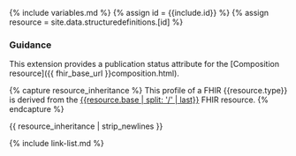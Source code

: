 {% include variables.md %}
{% assign id = {{include.id}} %}
{% assign resource = site.data.structuredefinitions.[id] %}

### Guidance

This extension provides a publication status attribute for the [Composition resource]({{ fhir_base_url }}composition.html).

{% capture resource_inheritance %}
This profile of a FHIR {{resource.type}} is derived from the [{{resource.base | split: '/' | last}}]({{resource.base}}) FHIR resource.
{% endcapture %}

{{ resource_inheritance | strip_newlines }}

{% include link-list.md %}
